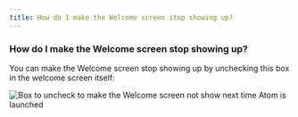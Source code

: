 ```yaml
---
title: How do I make the Welcome screen stop showing up?
---
```


### How do I make the Welcome screen stop showing up?

You can make the Welcome screen stop showing up by unchecking this box in the welcome screen itself:

![Box to uncheck to make the Welcome screen not show next time Atom is launched](@images/atom/welcome-screen-checkbox.png)
